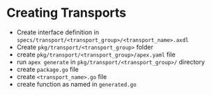 Creating Transports
===
- Create interface definition in `specs/transport/<transport_group>/<transport_name>.axdl`
- Create `pkg/transport/<transport_group>` folder
- create `pkg/transport/<transport_group>/apex.yaml` file
- run `apex generate` in `pkg/transport/<transport_group>/` directory
- create `package.go` file
- create `<transport_name>.go` file
- create function as named in `generated.go`
